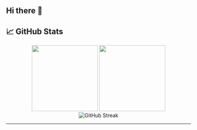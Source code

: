 ## Hi there 👋

## 📈 GitHub Stats

<div align="center">
  <img height="180em" src="https://github-readme-stats.vercel.app/api?username=ryu-AIMS&show_icons=true&theme=algolia&include_all_commits=true&count_private=true"/>
  <img height="180em" src="https://github-readme-stats.vercel.app/api/top-langs/?username=ryu-AIMS&layout=compact&theme=algolia"/>
</div>

<div align="center">
  <img src="https://github-readme-streak-stats.herokuapp.com/?user=ryu-AIMS&theme=algolia" alt="GitHub Streak"/>
</div>

---

<!--
**ryu-AIMS/ryu-AIMS** is a ✨ _special_ ✨ repository because its `README.md` (this file) appears on your GitHub profile.

Here are some ideas to get you started:

- 🔭 I’m currently working on ...
- 🌱 I’m currently learning ...
- 👯 I’m looking to collaborate on ...
- 🤔 I’m looking for help with ...
- 💬 Ask me about ...
- 📫 How to reach me: ...
- 😄 Pronouns: ...
- ⚡ Fun fact: ...
-->
